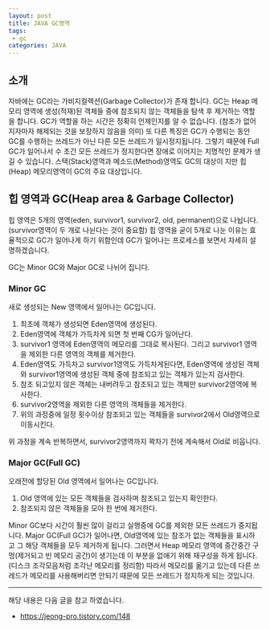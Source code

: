 ```yaml
---
layout: post
title: JAVA GC영역 
tags:
 - gc
categories: JAVA
---
```


## 소개

자바에는 GC라는 가비지컬렉션(Garbage Collector)가 존재 합니다. GC는 Heap 메모리 영역에 생성(적재)된 객체들 중에 참조되지 않는 객체들을 탐색 후 제거하는 역할을 합니다. GC가 역할을 하는 시간은 정확히 언제인지를 알 수 없습니다. (참조가 없어지자마자 해제되는 것을 보장하지 않음을 의미) 또 다른 특징은 GC가 수행되는 동안 GC를 수행하는 쓰레드가 아닌 다른 모든 쓰레드가 일시정지됩니다. 그렇기 때문에 Full GC가 일어나서 수 초간 모든 쓰레드가 정지한다면 장애로 이어지는 치명적인 문제가 생길 수 있습니다. 스택(Stack)영역과 메소드(Method)영역도 GC의 대상이 지만 힙(Heap) 메모리영역이 GC의 주요 대상입니다.

## 힙 영역과 GC(Heap area & Garbage Collector)
힙 영역은 5개의 영역(eden, survivor1, survivor2, old, permanent)으로 나뉩니다. (survivor영역이 두 개로 나뉜다는 것이 중요함) 힙 영역을 굳이 5개로 나눈 이유는 효율적으로 GC가 일어나게 하기 위함인데 GC가 일어나는 프로세스를 보면서 자세히 설명하겠습니다. 

GC는 Minor GC와 Major GC로 나뉘어 집니다.
### Minor GC
새로 생성되는 New 영역에서 일어나는 GC입니다.
1. 최초에 객체가 생성되면 Eden영역에 생성된다.
2. Eden영역에 객체가 가득차게 되면 첫 번째 CG가 일어난다.
3. survivor1 영역에 Eden영역의 메모리를 그대로 복사된다. 그리고 survivor1 영역을 제외한 다른 영역의 객체를 제거한다.
4. Eden영역도 가득차고 survivor1영역도 가득차게된다면, Eden영역에 생성된 객체와 survivor1영역에 생성된 객체 중에 참조되고 있는 객체가 있는지 검사한다.
5. 참조 되고있지 않은 객체는 내버려두고 참조되고 있는 객체만 survivor2영역에 복사한다.
6. survivor2영역을 제외한 다른 영역의 객체들을 제거한다.
7. 위의 과정중에 일정 횟수이상 참조되고 있는 객체들을 survivor2에서 Old영역으로 이동시킨다.

위 과정을 계속 반복하면서, survivor2영역까지 꽉차기 전에 계속해서 Old로 비웁니다.

### Major GC(Full GC)
오래전에 할당된 Old 영역에서 일어나는 GC입니다.

1. Old 영역에 있는 모든 객체들을 검사하며 참조되고 있는지 확인한다.
2. 참조되지 않은 객체들을 모아 한 번에 제거한다.

Minor GC보다 시간이 훨씬 많이 걸리고 실행중에 GC를 제외한 모든 쓰레드가 중지됩니다. Major GC(Full GC)가 일어나면, Old영역에 있는 참조가 없는 객체들을 표시하고 그 해당 객체들을 모두 제거하게 됩니다. 그러면서 Heap 메모리 영역에 중간중간 구멍(제거되고 빈 메모리 공간)이 생기는데 이 부분을 없애기 위해 재구성을 하게 됩니다. (디스크 조각모음처럼 조각난 메모리를 정리함) 따라서 메모리를 옮기고 있는데 다른 쓰레드가 메모리를 사용해버리면 안되기 때문에 모든 쓰레드가 정지하게 되는 것입니다.



----
해당 내용은 다음 글을 참고 하였습니다.
- https://jeong-pro.tistory.com/148